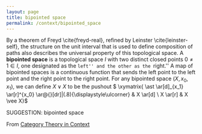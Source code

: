 ```yaml
---
layout: page
title: bipointed space
permalink: /context/bipointed_space
---
```

By a theorem of Freyd \cite{freyd-real}, refined by Leinster \cite{leinster-self}, the structure on the unit interval that is used to define composition of paths also describes the universal property of this topological space. A **bipointed space** is a topological space $I$ with two distinct closed points $0 \neq 1 \in I$, one designated as the ``left'' and the other as the ``right.'' A map of bipointed spaces is a continuous function that sends the left point to the left point and the right point to the right point. For any bipointed space $(X,x_0,x_1)$, we can define $X \vee X$ to be the pushout
$ \xymatrix{ \ast \ar[d]_{x_1} \ar[r]^{x_0} \ar@{}[dr]|(.8){\displaystyle\ulcorner} & X \ar[d] \\ X \ar[r] & X \vee X}$

SUGGESTION: bipointed space

From [Category Theory in Context](https://mathgloss.github.io/MathGloss/context.html)